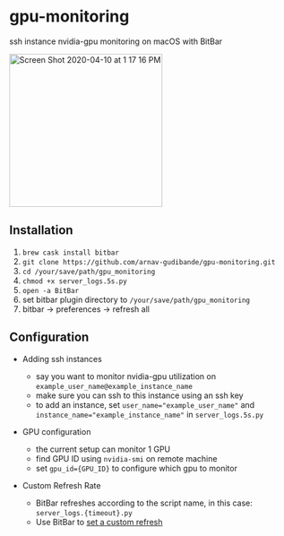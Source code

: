 # gpu-monitoring
ssh instance nvidia-gpu monitoring on macOS with BitBar

<img width="273" alt="Screen Shot 2020-04-10 at 1 17 16 PM" src="https://user-images.githubusercontent.com/15108659/79020528-e9887380-7b2d-11ea-80c9-89b9b6959e37.png">

## Installation
1. `brew cask install bitbar`
2. `git clone https://github.com/arnav-gudibande/gpu-monitoring.git`
3. `cd /your/save/path/gpu_monitoring`
4. `chmod +x server_logs.5s.py`
5. `open -a BitBar`
6. set bitbar plugin directory to `/your/save/path/gpu_monitoring`
7. bitbar -> preferences -> refresh all

## Configuration

* Adding ssh instances
  - say you want to monitor nvidia-gpu utilization on `example_user_name@example_instance_name`
  - make sure you can ssh to this instance using an ssh key
  - to add an instance, set `user_name="example_user_name"` and `instance_name="example_instance_name"` in `server_logs.5s.py`

* GPU configuration
  - the current setup can monitor 1 GPU
  - find GPU ID using `nvidia-smi` on remote machine
  - set `gpu_id={GPU_ID}` to configure which gpu to monitor

* Custom Refresh Rate
  - BitBar refreshes according to the script name, in this case: `server_logs.{timeout}.py`
  - Use BitBar to [set a custom refresh](https://github.com/matryer/bitbar#configure-the-refresh-time)
